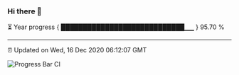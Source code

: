 ### Hi there 👋

⏳ Year progress { ████████████████████████████▁▁ } 95.70 %

---

⏰ Updated on Wed, 16 Dec 2020 06:12:07 GMT

![Progress Bar CI](https://github.com/liununu/liununu/workflows/Progress%20Bar%20CI/badge.svg)
